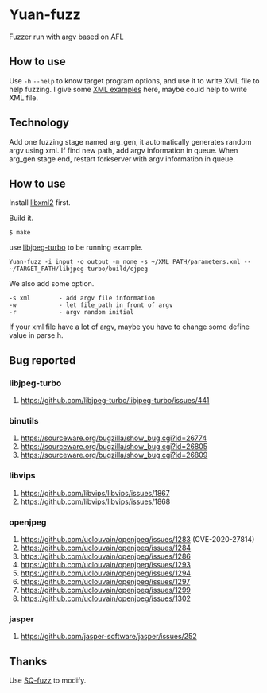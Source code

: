 # Yuan-fuzz
Fuzzer run with argv based on AFL
## How to use
Use `-h` `--help` to know target program options, and use it to write XML file to help fuzzing.
I give some [XML examples](https://github.com/zodf0055980/Yuan-fuzz/tree/main/xml) here, maybe could help to write XML file.
## Technology
Add one fuzzing stage named arg_gen, it automatically generates random argv using xml. If find new path, add argv information in queue. When arg_gen stage end, restart forkserver with argv information in queue. 
## How to use
Install [libxml2](http://xmlsoft.org/downloads.html) first.

Build it.
```
$ make
```
use [libjpeg-turbo](https://github.com/libjpeg-turbo/libjpeg-turbo) to be running example.
``` 
Yuan-fuzz -i input -o output -m none -s ~/XML_PATH/parameters.xml -- ~/TARGET_PATH/libjpeg-turbo/build/cjpeg
```
We also add some option.
```
-s xml        - add argv file information
-w            - let file_path in front of argv
-r            - argv random initial
```
If your xml file have a lot of argv, maybe you have to change some define value in parse.h.
## Bug reported
### libjpeg-turbo
1. https://github.com/libjpeg-turbo/libjpeg-turbo/issues/441
### binutils
1. https://sourceware.org/bugzilla/show_bug.cgi?id=26774
2. https://sourceware.org/bugzilla/show_bug.cgi?id=26805
3. https://sourceware.org/bugzilla/show_bug.cgi?id=26809
### libvips
1. https://github.com/libvips/libvips/issues/1867
2. https://github.com/libvips/libvips/issues/1868
### openjpeg
1. https://github.com/uclouvain/openjpeg/issues/1283 (CVE-2020-27814)
2. https://github.com/uclouvain/openjpeg/issues/1284
3. https://github.com/uclouvain/openjpeg/issues/1286
4. https://github.com/uclouvain/openjpeg/issues/1293
5. https://github.com/uclouvain/openjpeg/issues/1294
6. https://github.com/uclouvain/openjpeg/issues/1297
7. https://github.com/uclouvain/openjpeg/issues/1299
8. https://github.com/uclouvain/openjpeg/issues/1302
### jasper
1. https://github.com/jasper-software/jasper/issues/252

## Thanks
Use [SQ-fuzz](https://github.com/fdgkhdkgh/SQ-Fuzz) to modify.
